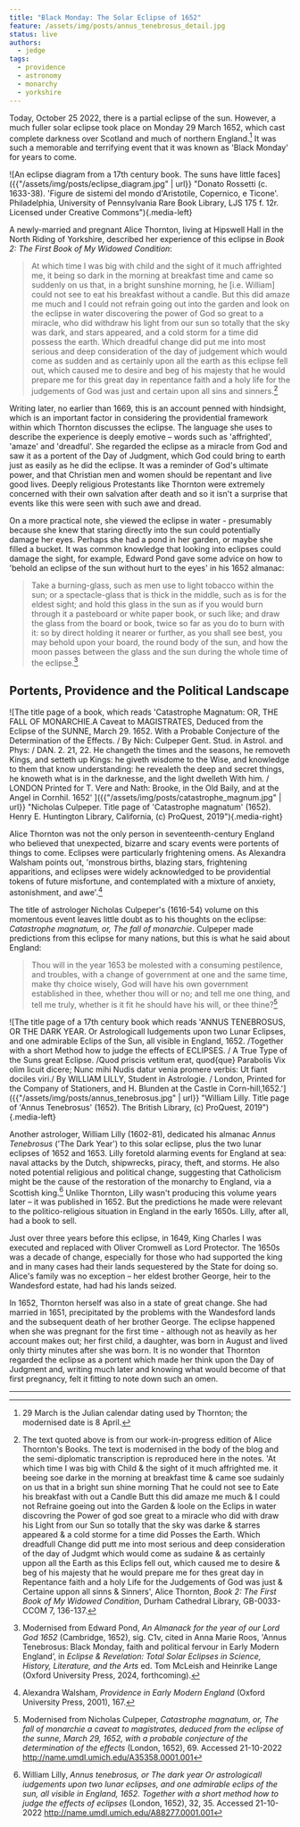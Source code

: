 ```yaml
---
title: "Black Monday: The Solar Eclipse of 1652"
feature: /assets/img/posts/annus_tenebrosus_detail.jpg
status: live
authors:
  - jedge
tags:
  - providence
  - astronomy
  - monarchy
  - yorkshire
---
```


Today, October 25 2022, there is a partial eclipse of the sun. However, a much fuller solar eclipse took place on Monday 29 March 1652, which cast complete darkness over Scotland and much of northern England.[^1] It was such a memorable and terrifying event that it was known as 'Black Monday' for years to come.

![An eclipse diagram from a 17th century book. The suns have little faces]({{"/assets/img/posts/eclipse_diagram.jpg" | url}} "Donato Rossetti (c. 1633-38). 'Figure de sistemi del mondo d'Aristotile, Copernico, e Ticone'. Philadelphia, University of Pennsylvania Rare Book Library, LJS 175 f. 12r. Licensed under Creative Commons"){.media-left}

A newly-married and pregnant Alice Thornton, living at Hipswell Hall in the North Riding of Yorkshire, described her experience of this eclipse in _Book 2: The First Book of My Widowed Condition_:

> At which time I was big with child and the sight of it much affrighted me, it being so dark in the morning at breakfast time and came so suddenly on us that, in a bright sunshine morning, he [i.e. William] could not see to eat his breakfast without a candle. But this did amaze me much and I could not refrain going out into the garden and look on the eclipse in water discovering the power of God so great to a miracle, who did withdraw his light from our sun so totally that the sky was dark, and stars appeared, and a cold storm for a time did possess the earth. Which dreadful change did put me into most serious and deep consideration of the day of judgement which would come as sudden and as certainly upon all the earth as this eclipse fell out, which caused me to desire and beg of his majesty that he would prepare me for this great day in repentance faith and a holy life for the judgements of God was just and certain upon all sins and sinners.[^2]

Writing later, no earlier than 1669, this is an account penned with hindsight, which is an important factor in considering the providential framework within which Thornton discusses the eclipse. The language she uses to describe the experience is deeply emotive – words such as 'affrighted', 'amaze' and 'dreadful'. She regarded the eclipse as a miracle from God and saw it as a portent of the Day of Judgment, which God could bring to earth just as easily as he did the eclipse. It was a reminder of God's ultimate power, and that Christian men and women should be repentant and live good lives. Deeply religious Protestants like Thornton were extremely concerned with their own salvation after death and so it isn't a surprise that events like this were seen with such awe and dread.

On a more practical note, she viewed the eclipse in water - presumably because she knew that staring directly into the sun could potentially damage her eyes. Perhaps she had a pond in her garden, or maybe she filled a bucket. It was common knowledge that looking into eclipses could damage the sight, for example, Edward Pond gave some advice on how to 'behold an eclipse of the sun without hurt to the eyes' in his 1652 almanac:

> Take a burning-glass, such as men use to light tobacco within the sun; or a spectacle-glass that is thick in the middle, such as is for the eldest sight; and hold this glass in the sun as if you would burn through it a pasteboard or white paper book, or such like; and draw the glass from the board or book, twice so far as you do to burn with it: so by direct holding it nearer or further, as you shall see best, you may behold upon your board, the round body of the sun, and how the moon passes between the glass and the sun during the whole time of the eclipse.[^3]

## Portents, Providence and the Political Landscape

![The title page of a book, which reads 'Catastrophe Magnatum: OR, THE FALL OF MONARCHIE.A Caveat to MAGISTRATES, Deduced from the Eclipse of the SUNNE, March 29. 1652. With a Probable Conjecture of the Determination of the Effects. / By Nich: Culpeper Gent. Stud. in Astrol. and Phys: / DAN. 2. 21, 22. He changeth the times and the seasons, he removeth Kings, and setteth up Kings: he giveth wisdome to the Wise, and knowledge to them that know understanding: he revealeth the deep and secret things, he knoweth what is in the darknesse, and the light dwelleth With him. / LONDON Printed for T. Vere and Nath: Brooke, in the Old Baily, and at the Angel in Cornhil. 1652' ]({{"/assets/img/posts/catastrophe_magnum.jpg" | url}} "Nicholas Culpeper. Title page of 'Catastrophe magnatum' (1652). Henry E. Huntington Library, California, (c) ProQuest, 2019"){.media-right}

Alice Thornton was not the only person in seventeenth-century England who believed that unexpected, bizarre and scary events were portents of things to come. Eclipses were particularly frightening omens. As Alexandra Walsham points out, 'monstrous births, blazing stars, frightening apparitions, and eclipses were widely acknowledged to be providential tokens of future misfortune, and contemplated with a mixture of anxiety, astonishment, and awe'.[^4]

The title of astrologer Nicholas Culpeper's (1616-54) volume on this momentous event leaves little doubt as to his thoughts on the eclipse: _Catastrophe magnatum, or, The fall of monarchie_. Culpeper made predictions from this eclipse for many nations, but this is what he said about England:

> Thou will in the year 1653 be molested with a consuming pestilence, and troubles, with a change of government at one and the same time, make thy choice wisely, God will have his own government established in thee, whether thou will or no; and tell me one thing, and tell me truly, whether is it fit he should have his will, or thee thine?[^5]

![The title page of a 17th century book which reads 'ANNUS TENEBROSUS, OR THE DARK YEAR. Or Astrologicall Iudgements upon two Lunar Eclipses, and one admirable Eclips of the Sun, all visible in England, 1652. /Together with a short Method how to judge the effects of ECLIPSES. / A True Type of the Suns great Eclipse. /Quod priscis vetitum erat, quod{que} Parabolis Vix olim licuit dicere; Nunc mihi Nudis datur venia promere verbis: Ut fiant dociles viri./ By WILLIAM LILLY, Student in Astrologie. / London, Printed for the Company of Stationers, and H. Blunden at the Castle in Corn-hill,1652.']({{"/assets/img/posts/annus_tenebrosus.jpg" | url}} "William Lilly. Title page of 'Annus Tenebrosus' (1652). The British Library, (c) ProQuest, 2019"){.media-left}

Another astrologer, William Lilly (1602-81), dedicated his almanac _Annus Tenebrosus_ ('The Dark Year') to this solar eclipse, plus the two lunar eclipses of 1652 and 1653. Lilly foretold alarming events for England at sea: naval attacks by the Dutch, shipwrecks, piracy, theft, and storms. He also noted potential religious and political change, suggesting that Catholicism might be the cause of the restoration of the monarchy to England, via a Scottish king.[^6] Unlike Thornton, Lilly wasn't producing this volume years later – it was published in 1652. But the predictions he made were relevant to the politico-religious situation in England in the early 1650s. Lilly, after all, had a book to sell.

Just over three years before this eclipse, in 1649, King Charles I was executed and replaced with Oliver Cromwell as Lord Protector. The 1650s was a decade of change, especially for those who had supported the king and in many cases had their lands sequestered by the State for doing so. Alice's family was no exception – her eldest brother George, heir to the Wandesford estate, had had his lands seized.

In 1652, Thornton herself was also in a state of great change. She had married in 1651, precipitated by the problems with the Wandesford lands and the subsequent death of her brother George. The eclipse happened when she was pregnant for the first time - although not as heavily as her account makes out; her first child, a daughter, was born in August and lived only thirty minutes after she was born. It is no wonder that Thornton regarded the eclipse as a portent which made her think upon the Day of Judgment and, writing much later and knowing what would become of that first pregnancy, felt it fitting to note down such an omen.

---

[^1]: 29 March is the Julian calendar dating used by Thornton; the modernised date is 8 April.
[^2]: The text quoted above is from our work-in-progress edition of Alice Thornton's Books. The text is modernised in the body of the blog and the semi-diplomatic transcription is reproduced here in the notes. 'At which time I was big with Child & the sight of it much affrighted me. it beeing soe darke in the morning at breakfast time & came soe sudainly on us that in a bright sun shine morning That he could not see to Eate his breakfast with out a Candle Butt this did amaze me much & I could not Refraine goeing out into the Garden & loole on the Eclips in water discovring the Power of god soe great to a miracle who did with draw his Light from our Sun so totally that the sky was darke & starres appeared & a cold storme for a time did Posses the Earth. Which dreadfull Change did putt me into most serious and deep consideration of the day of Judgmt which would come as sudaine & as certainly uppon all the Earth as this Eclips fell out, which caused me to desire & beg of his majesty that he would prepare me for thes great day in Repentance faith and a holy Life for the Judgements of God was just & Certaine uppon all sinns & Sinners', Alice Thornton, _Book 2: The First Book of My Widowed Condition_, Durham Cathedral Library, GB-0033-CCOM 7, 136-137.
[^3]: Modernised from Edward Pond, _An Almanack for the year of our Lord God 1652_ (Cambridge, 1652), sig. C1v, cited in Anna Marie Roos, 'Annus Tenebrosus: Black Monday, faith and political fervour in Early Modern England’, in _Eclipse & Revelation: Total Solar Eclipses in Science, History, Literature, and the Arts_ ed. Tom McLeish and Heinrike Lange (Oxford University Press, 2024, forthcoming).
[^4]: Alexandra Walsham, _Providence in Early Modern England_ (Oxford University Press, 2001), 167.
[^5]: Modernised from Nicholas Culpeper, _Catastrophe magnatum, or, The fall of monarchie a caveat to magistrates, deduced from the eclipse of the sunne, March 29, 1652, with a probable conjecture of the determination of the effects_ (London, 1652), 69. Accessed 21-10-2022 http://name.umdl.umich.edu/A35358.0001.001
[^6]:
    William Lilly, _Annus tenebrosus, or The dark year Or astrologicall iudgements upon two lunar eclipses, and one admirable eclips of the sun, all visible in England, 1652. Together with a short method how to judge the effects of eclipses_ (London, 1652), 32, 35. Accessed 21-10-2022
    http://name.umdl.umich.edu/A88277.0001.001
